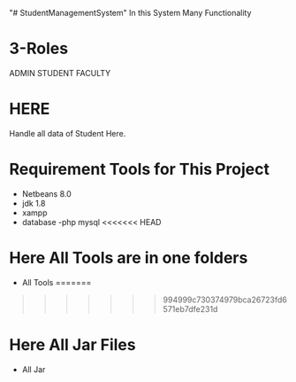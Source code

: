 "# StudentManagementSystem" 
In this System Many Functionality
# 3-Roles
ADMIN
STUDENT
FACULTY
# HERE
Handle all data of Student Here.
# Requirement Tools for This Project 
- Netbeans 8.0
- jdk 1.8
- xampp
- database -php mysql
<<<<<<< HEAD
# Here All Tools are in one folders
- All Tools
=======
>>>>>>> 994999c730374979bca26723fd6571eb7dfe231d
# Here All Jar Files
- All Jar
  
